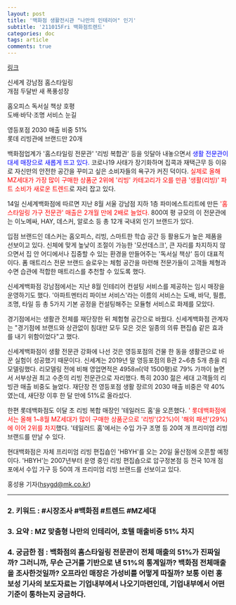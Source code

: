 ```yaml
---
layout: post
title: '백화점 생활전시관 "나만의 인테리어" 인기'
subtitle: '211015Fri 백화점트렌드'
categories: doc
tags: article
comments: true
---
```


[링크](https://news.naver.com/main/read.naver?mode=LPOD&mid=sec&oid=009&aid=0004864872)

신세계 강남점 홈스타일링   
개점 두달반 새 폭풍성장   

홈오피스 독서실 책상 호평   
도배·바닥·조명 서비스 눈길   

영등포점 2030 매출 비중 51%   
롯데 리빙관에 브랜드만 20개   

백화점업계가 '홈스타일링 전문관' '리빙 복합관' 등을 잇달아 내놓으면서 <span style="color:blue">생활 전문관이 대세 매장으로 새롭게 뜨고 있다.</span> 코로나19 사태가 장기화하며 집콕과 재택근무 등 이유로 자신만의 안전한 공간을 꾸미고 싶은 소비자들의 욕구가 커진 덕이다. <span style="color:red">실제로 올해 MZ세대가 가장 많이 구매한 상품군 2위에 '리빙' 카테고리가 오를 만큼 '생활(리빙)' 파트 소비가 새로운 트렌드</span>로 자리 잡고 있다.   

14일 신세계백화점에 따르면 지난 8월 서울 강남점 지하 1층 파미에스트리트에 만든 <span style="color:red">'홈스타일링 가구 전문관' 매출은 2개월 만에 2배로 늘었다.</span> 800여 평 규모의 이 전문관에는 이노메싸, HAY, 데스커, 알로소 등 총 12개 국내외 인기 브랜드가 있다.   

입점 브랜드인 데스커는 홈오피스, 리빙, 스마트한 학습 공간 등 활용도가 높은 제품을 선보이고 있다. 신체에 맞게 높낮이 조절이 가능한 '모션데스크', 큰 자리를 차지하지 않으면서 집 안 어디에서나 집중할 수 있는 환경을 만들어주는 '독서실 책상' 등이 대표적이다. 폼 매트리스 전문 브랜드 슬로우는 체험 공간을 마련해 전문가들이 고객들 체형과 수면 습관에 적합한 매트리스를 추천할 수 있도록 했다.   

신세계백화점 강남점에서는 지난 8월 인테리어 컨설팅 서비스를 제공하는 임시 매장을 운영하기도 했다. '아파트멘터리 파이브 서비스'라는 이름의 서비스는 도배, 바닥, 필름, 조명, 타일 등 총 5가지 기본 공정을 컨설팅해주는 모듈형 서비스로 화제를 모았다.   

경기점에서는 생활관 전체를 재단장한 뒤 체험형 공간으로 바꿨다. 신세계백화점 관계자는 "경기점에 브랜드와 상관없이 침대만 모두 모은 것은 일종의 의류 편집숍 같은 효과를 내기 위함이었다"고 했다.     

신세계백화점이 생활 전문관 강화에 나선 것은 영등포점의 건물 한 동을 생활관으로 바꾼 실험이 성공했기 때문이다. 신세계는 2019년 말 영등포점의 B관 2~6층 5개 층을 리모델링했다. 리모델링 전에 비해 영업면적은 4958㎡(약 1500평)로 79% 가까이 늘면서 서부상권 최고 수준의 리빙 전문관으로 자리했다. 특히 2030 젊은 세대 고객들의 리빙관 매출 비중도 늘었다. 재단장 전 영등포점 생활 장르의 2030 매출 비중은 약 40%였는데, 새단장 이후 한 달 만에 51%로 올라섰다.   

한편 롯데백화점도 이달 초 리빙 복합 매장인 '테일러드 홈'을 오픈했다. <span style="color:red">'
롯데백화점에서는 올해 1~8월 MZ세대가 많이 구매한 상품군으로 '리빙'(22%)이 '해외 패션'(29%)에 이어 2위를       차지</span>했다. '테일러드 홈'에서는 수입 가구 조명 등 20여 개 프리미엄 리빙 브랜드를 만날 수 있다.

현대백화점은 자체 프리미엄 리빙 편집숍인 'HBYH'를 오는 20일 울산점에 오픈할 예정이다. 'HBYH'는 2007년부터 운영 중인 리빙 편집숍으로 압구정본점 등 전국 10개 점포에서 수입 가구 등 50여 개 프리미엄 리빙 브랜드를 선보이고 있다.

홍성용 기자(hsygd@mk.co.kr)
* * *

### 2. 키워드 : \#시장조사 \#백화점 \#트렌드 \#MZ세대
### 3. 요약 : MZ 맞춤형 나만의 인테리어, 호텔 매출비중 51% 차지
### 4. 궁금한 점 : 백화점의 홈스타일링 전문관이 전체 매출의 51%가 진짜일까? 그러니까, 무슨 근거를 기반으로 낸 51%의 통계일까? 백화점 전체매출을 조사한것일까? 오프라인 매장은 가성비를 어떻게 따질까? 보통 이런 홍보성 기사의 보도자료는 기업내부에서 나오기마련인데, 기업내부에서 어떤 기준이 통하는지 궁금하다.
